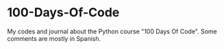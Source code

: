 # 100-Days-Of-Code
My codes and journal about the Python course "100 Days Of Code". Some comments are mostly in Spanish.
